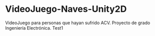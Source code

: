 # VideoJuego-Naves-Unity2D
VideoJuego para personas que hayan sufrido ACV. Proyecto de grado Ingeniería Electrónica.
Test1